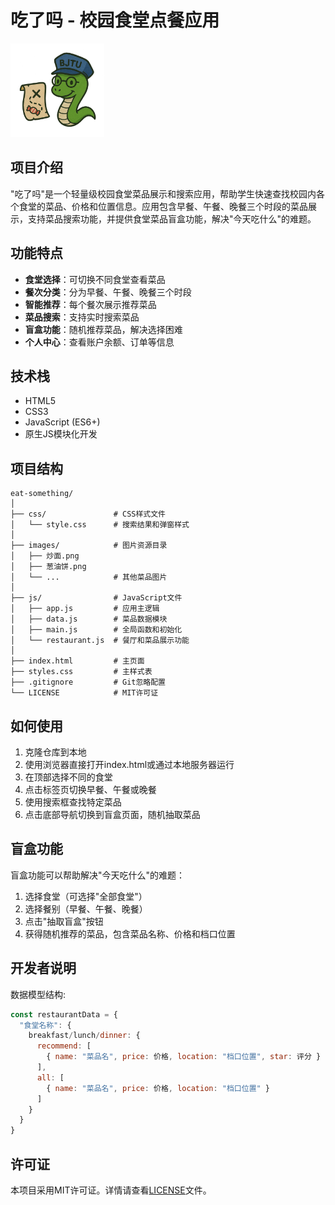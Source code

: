 # 吃了吗 - 校园食堂点餐应用

<img src="images/眼镜蛇.png" alt="Logo" width="150">

## 项目介绍

"吃了吗"是一个轻量级校园食堂菜品展示和搜索应用，帮助学生快速查找校园内各个食堂的菜品、价格和位置信息。应用包含早餐、午餐、晚餐三个时段的菜品展示，支持菜品搜索功能，并提供食堂菜品盲盒功能，解决"今天吃什么"的难题。

## 功能特点

- **食堂选择**：可切换不同食堂查看菜品
- **餐次分类**：分为早餐、午餐、晚餐三个时段
- **智能推荐**：每个餐次展示推荐菜品
- **菜品搜索**：支持实时搜索菜品
- **盲盒功能**：随机推荐菜品，解决选择困难
- **个人中心**：查看账户余额、订单等信息

## 技术栈

- HTML5
- CSS3
- JavaScript (ES6+)
- 原生JS模块化开发

## 项目结构

```
eat-something/
│
├── css/               # CSS样式文件
│   └── style.css      # 搜索结果和弹窗样式
│
├── images/            # 图片资源目录
│   ├── 炒面.png
│   ├── 葱油饼.png
│   └── ...            # 其他菜品图片
│
├── js/                # JavaScript文件
│   ├── app.js         # 应用主逻辑
│   ├── data.js        # 菜品数据模块
│   ├── main.js        # 全局函数和初始化
│   └── restaurant.js  # 餐厅和菜品展示功能
│
├── index.html         # 主页面
├── styles.css         # 主样式表
├── .gitignore         # Git忽略配置
└── LICENSE            # MIT许可证
```

## 如何使用

1. 克隆仓库到本地
2. 使用浏览器直接打开index.html或通过本地服务器运行
3. 在顶部选择不同的食堂
4. 点击标签页切换早餐、午餐或晚餐
5. 使用搜索框查找特定菜品
6. 点击底部导航切换到盲盒页面，随机抽取菜品

## 盲盒功能

盲盒功能可以帮助解决"今天吃什么"的难题：

1. 选择食堂（可选择"全部食堂"）
2. 选择餐别（早餐、午餐、晚餐）
3. 点击"抽取盲盒"按钮
4. 获得随机推荐的菜品，包含菜品名称、价格和档口位置

## 开发者说明

数据模型结构:

```javascript
const restaurantData = {
  "食堂名称": {
    breakfast/lunch/dinner: {
      recommend: [
        { name: "菜品名", price: 价格, location: "档口位置", star: 评分 }
      ],
      all: [
        { name: "菜品名", price: 价格, location: "档口位置" }
      ]
    }
  }
}
```

## 许可证

本项目采用MIT许可证。详情请查看[LICENSE](LICENSE)文件。

